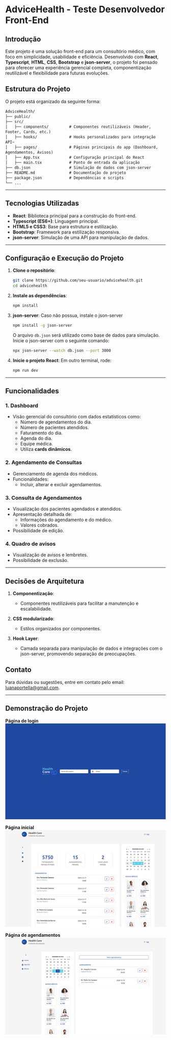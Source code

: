 # AdviceHealth - Teste Desenvolvedor Front-End

## Introdução

Este projeto é uma solução front-end para um consultório médico, com foco em simplicidade, usabilidade e eficiência. Desenvolvido com **React**, **Typescript**, **HTML**, **CSS**, **Bootstrap** e **json-server**, o projeto foi pensado para oferecer uma experiência gerencial completa, componentização reutilizável e flexibilidade para futuras evoluções.

## Estrutura do Projeto

O projeto está organizado da seguinte forma:

```
AdviceHealth/
├── public/
├── src/
│   ├── components/         # Componentes reutilizáveis (Header, Footer, Cards, etc.)
│   ├── hooks/              # Hooks personalizados para integração API~
│   ├── pages/              # Páginas principais do app (Dashboard, Agendamentos, Avisos)
│   ├── App.tsx             # Configuração principal do React
│   ├── main.tsx            # Ponto de entrada da aplicação
├── db.json                 # Simulação de dados com json-server
├── README.md               # Documentação do projeto
├── package.json            # Dependências e scripts
└── ...
```

---

## Tecnologias Utilizadas

- **React**: Biblioteca principal para a construção do front-end.
- **Typescript (ES6+)**: Linguagem principal.
- **HTML5 e CSS3**: Base para estrutura e estilização.
- **Bootstrap**: Framework para estilização responsiva.
- **json-server**: Simulação de uma API para manipulação de dados.

---

## Configuração e Execução do Projeto

1. **Clone o repositório**:

   ```bash
   git clone https://github.com/seu-usuario/advicehealth.git
   cd advicehealth
   ```

2. **Instale as dependências**:

   ```bash
   npm install
   ```

3. **json-server**:
   Caso não possua, instale o json-server

   ```bash
   npm install -g json-server
   ```

   O arquivo `db.json` será utilizado como base de dados para simulação. Inicie o json-server com o seguinte comando:

   ```bash
   npx json-server --watch db.json --port 3000
   ```

4. **Inicie o projeto React**:
   Em outro terminal, rode:
   ```bash
   npm run dev
   ```

---

## Funcionalidades

### 1. **Dashboard**

- Visão gerencial do consultório com dados estatísticos como:
  - Número de agendamentos do dia.
  - Número de pacientes atendidos.
  - Faturamento do dia.
  - Agenda do dia.
  - Equipe médica.
  - Utiliza **cards dinâmicos**.

### 2. **Agendamento de Consultas**

- Gerenciamento de agenda dos médicos.
- Funcionalidades:
  - Incluir, alterar e excluir agendamentos.

### 3. **Consulta de Agendamentos**

- Visualização dos pacientes agendados e atendidos.
- Apresentação detalhada de:
  - Informações do agendamento e do médico.
  - Valores cobrados.
- Possibilidade de edição.

### 4. **Quadro de avisos**

- Visualização de avisos e lembretes.
- Possibilidade de exclusão.

---

## Decisões de Arquitetura

1. **Componentização**:

   - Componentes reutilizáveis para facilitar a manutenção e escalabilidade.

2. **CSS modularizado**:

   - Estilos organizados por componentes.

3. **Hook Layer**:

   - Camada separada para manipulação de dados e integrações com o json-server, promovendo separação de preocupações.

## Contato

Para dúvidas ou sugestões, entre em contato pelo email: [luanaportella@gmail.com](mailto:luanaportella@gmail.com).

---

## Demonstração do Projeto

**Página de login**
![Página de login](/src/assets/login.png)

**Página inicial**
![Página Inicial](/src/assets/home.png)

**Página de agendamentos**
![Página de agendamento](/src/assets/agendamentos.png)
